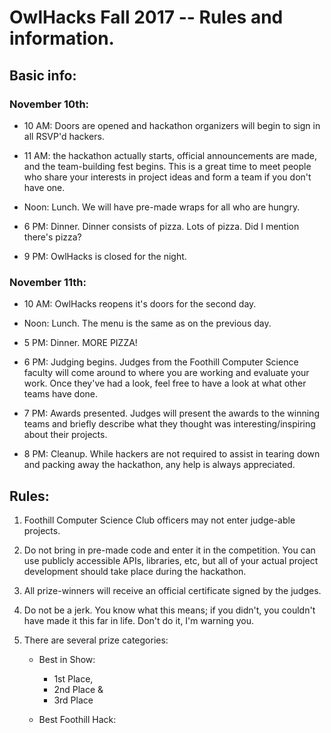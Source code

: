 
# OwlHacks Fall 2017 -- Rules and information.

## Basic info:

### November 10th:

 * 10 AM: Doors are opened and hackathon organizers will begin to sign
   in all RSVP'd hackers.

 * 11 AM: the hackathon actually starts, official announcements are
   made, and the team-building fest begins. This is a great time to meet
   people who share your interests in project ideas and form a team if
   you don't have one.

 * Noon: Lunch. We will have pre-made wraps for all who are hungry.

 * 6 PM: Dinner. Dinner consists of pizza. Lots of pizza. Did I mention
   there's pizza?

 * 9 PM: OwlHacks is closed for the night.

### November 11th:

 * 10 AM: OwlHacks reopens it's doors for the second day.

 * Noon: Lunch. The menu is the same as on the previous day.

 * 5 PM: Dinner. MORE PIZZA!

 * 6 PM: Judging begins. Judges from the Foothill Computer Science
   faculty will come around to where you are working and evaluate your
   work. Once they've had a look, feel free to have a look at what other
   teams have done.

 * 7 PM: Awards presented. Judges will present the awards to the winning
   teams and briefly describe what they thought was
   interesting/inspiring about their projects.

 * 8 PM: Cleanup. While hackers are not required to assist in tearing
   down and packing away the hackathon, any help is always appreciated.

## Rules:

1. Foothill Computer Science Club officers may not enter judge-able projects.

2. Do not bring in pre-made code and enter it in the competition.  You
   can use publicly accessible APIs, libraries, etc, but all of your
   actual project development should take place during the hackathon.

3. All prize-winners will receive an official certificate signed by the
   judges.

4. Do not be a jerk. You know what this means; if you didn't, you
   couldn't have made it this far in life. Don't do it, I'm warning you.

5. There are several prize categories:
    * Best in Show:
       * 1st Place,
       * 2nd Place &
       * 3rd Place

    * Best Foothill Hack:
